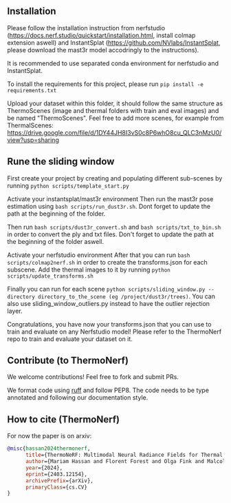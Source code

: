 ## Installation
Please follow the installation instruction from nerfstudio (https://docs.nerf.studio/quickstart/installation.html, install colmap extension aswell) and InstantSplat (https://github.com/NVlabs/InstantSplat, please download the mast3r model accodringly to the instructions). 

It is recommended to use separated conda environment for nerfstudio and InstantSplat. 

To install the requirements for this project, please run `pip install -e requirements.txt`

Upload your dataset within this folder, it should follow the same structure as ThermoScenes (image and thermal folders with train and eval images) and be named "ThermoScenes". Feel free to add more scenes, for example from ThermalScenes: https://drive.google.com/file/d/1DY44JH8I3vS0c8P6whO8cu_QLC3nMzU0/view?usp=sharing

## Rune the sliding window

First create your project by creating and populating different sub-scenes by running `python scripts/template_start.py`

Activate your instantsplat/mast3r environment
Then run the mast3r pose estimation using `bash scripts/run_dust3r.sh`. Dont forget to update the path at the beginning of the folder.

Then run `bash scripts/dust3r_convert.sh` and `bash scripts/txt_to_bin.sh` in order to convert the ply and txt files.  Don't forget to update the path at the beginning of the folder aswell.

Activate your nerfstudio environment 
After that you can run `bash scripts/colmap2nerf.sh` in order to create the transforms.json for each subscene. Add the thermal images to it by running `python scripts/update_transforms.sh`

Finally you can run for each scene `python scripts/sliding_window.py --directory directory_to_the_scene (eg /project/dust3r/trees)`. You can also use sliding_window_outliers.py instead to have the outlier rejection layer. 


Congratulations, you have now your transforms.json that you can use to train and evaluate on any Nerfstudio model! Please refer to the ThermoNerf repo to train and evaluate your dataset on it.






## Contribute (to ThermoNerf)

We welcome contributions! Feel free to fork and submit PRs.

We format code using [ruff](https://docs.astral.sh/ruff) and follow PEP8.
The code needs to be type annotated and following our documentation style.

## How to cite (ThermoNerf)

For now the paper is on arxiv:

```bibtex
@misc{hassan2024thermonerf,
      title={ThermoNeRF: Multimodal Neural Radiance Fields for Thermal Novel View Synthesis},
      author={Mariam Hassan and Florent Forest and Olga Fink and Malcolm Mielle},
      year={2024},
      eprint={2403.12154},
      archivePrefix={arXiv},
      primaryClass={cs.CV}
}
```
